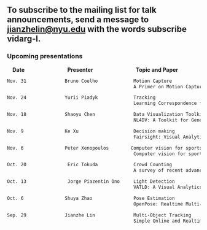 ## To subscribe to the mailing list for talk announcements, send a message to **<jianzhelin@nyu.edu>** with the words subscribe vidarg-l. 

### Upcoming presentations

&emsp;**Date** &emsp; &emsp; &emsp; &emsp; &emsp; &emsp; **Presenter** &emsp; &emsp; &emsp; &emsp; &emsp; &emsp; **Topic and Paper**
```markdown 
Nov. 31              Bruno Coelho             Motion Capture
                                              A Primer on Motion Capture with Deep Learning: Principles, Pitfalls, and Perspectives 
```
```markdown 
Nov. 24              Yurii Piadyk             Tracking
                                              Learning Correspondence from the Cycle-consistency of Time 
```
```markdown 
Nov. 18              Shaoyu Chen              Data Visualization Toolkit
                                              NL4DV: A Toolkit for Generating Analytic Specifications for Data Visualization from Natural Language Queries 
```

```markdown 
Nov. 9               Ke Xu                    Decision making
                                              Fairsight: Visual Analytics for Fairness in Decision Making 
```

```markdown 
Nov. 6               Peter Xenopoulos        Computer vision for sports
                                              Computer vision for sports: Current applications and research topics 
```

```markdown 
Oct. 20               Eric Tokuda             Crowd Counting
                                              A survey of recent advances in CNN-based single image crowd
```

```markdown 
Oct. 13               Jorge Piazentin Ono     Light Detection
                                              VATLD: A Visual Analytics System to Assess, Understand and Improve T raffic Light Detection
```

```markdown 
Oct. 6               Shuya Zhao               Pose Estimation
                                              OpenPose: Realtime Multi-Person 2D Pose Estimation using Part Affinity Fields
```

```markdown 
Sep. 29              Jianzhe Lin              Multi-Object Tracking
                                              Simple Online and Realtime Tracking with a Deep Association Metric
```



